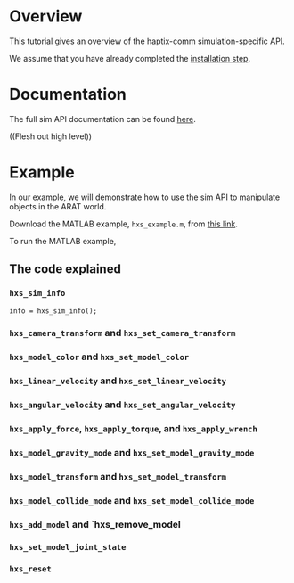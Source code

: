 # Overview
This tutorial gives an overview of the haptix-comm simulation-specific API.

We assume that you have already completed the
[installation step](http://gazebosim.org/tutorials?tut=haptix_install&cat=haptix).

# Documentation
The full sim API documentation can be found
[here](https://s3.amazonaws.com/osrf-distributions/haptix/api/0.2.2/haptix__sim_8h.html).

((Flesh out high level))

# Example
In our example, we will demonstrate how to use the sim API to manipulate objects in the ARAT world.

Download the MATLAB example, `hxs_example.m`, from
[this link](https://bitbucket.org/osrf/haptix-comm/raw/a6440de8c6c2e1ff0181549145545d7dd604fea5/matlab/hxs_example.m).

To run the MATLAB example, 


## The code explained

### `hxs_sim_info`

~~~
info = hxs_sim_info();
~~~

### `hxs_camera_transform` and `hxs_set_camera_transform`

<include lang='matlab' from="/tx = hxs_camera_transform\(\);/" to="/hxs_set_camera_transform\(new_tx\);/" src='http://bitbucket.org/osrf/haptix-comm/raw/default/matlab/hxs_example.m'/> 

### `hxs_model_color` and `hxs_set_model_color`

<include lang='matlab' from="/hxs_set_model_color/" to="/hxs_model_color\('table'\);/" src='http://bitbucket.org/osrf/haptix-comm/raw/default/matlab/hxs_example.m'/> 


### `hxs_linear_velocity` and `hxs_set_linear_velocity`

### `hxs_angular_velocity` and `hxs_set_angular_velocity`

### `hxs_apply_force`, `hxs_apply_torque`, and `hxs_apply_wrench`

### `hxs_model_gravity_mode` and `hxs_set_model_gravity_mode`

### `hxs_model_transform` and `hxs_set_model_transform`

### `hxs_model_collide_mode` and `hxs_set_model_collide_mode`

### `hxs_add_model` and `hxs_remove_model

### `hxs_set_model_joint_state`

### `hxs_reset`

